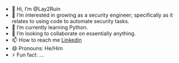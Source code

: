 - 👋 Hi, I’m @Lay2Ruin
- 👀 I’m interested in growing as a security engineer; specifically as it relates to using code to automate security tasks. 
- 🌱 I’m currently learning Python.
- 💞️ I’m looking to collaborate on essentially anything.
- 📫 How to reach me [Linkedin]([url](https://www.linkedin.com/in/marvin-sewell-752164b4/))
- 😄 Pronouns: He/Him
- ⚡ Fun fact: ...

<!---
Lay2Ruin/Lay2Ruin is a ✨ special ✨ repository because its `README.md` (this file) appears on your GitHub profile.
You can click the Preview link to take a look at your changes.
--->
